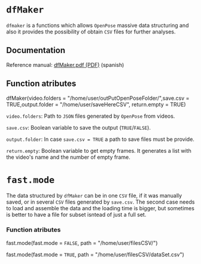 # `dfMaker`

`dfmaker` is a functions which allows `OpenPose` massive data structuring  and also it provides the possibility of obtain `CSV` files for further analyses.



## Documentation

Reference manual: [dfMaker.pdf (PDF)](docs/dfMaker.pdf) (spanish)



## Function atributes

dfMaker(video.folders = "/home/user/outPutOpenPoseFolder/",save.csv = TRUE,output.folder = "/home/user/saveHereCSV",
         return.empty = TRUE)
         
    
`video.folders`: Path to `JSON` files generated by `OpenPose` from videos.

`save.csv`: Boolean variable to save the output (`TRUE`/`FALSE`).

`output.folder`: In case `save.csv = TRUE` a path to save files must be provide.

`return.empty`: Boolean variable to get empty frames. It generates a list with the video's name and the number of empty frame.
    

# `fast.mode`


The data structured by `dfMaker` can be in one `CSV` file, if it was manually saved, or in several `CSV` files generated by `save.csv`. The second case needs to load and assemble the data and the loading time is bigger, but sometimes is better to have a file for subset isntead of just a full set.


### Function atributes


fast.mode(fast.mode = `FALSE`, path = "/home/user/filesCSV/")

fast.mode(fast.mode = `TRUE`, path = "/home/user/filesCSV/dataSet.csv")


